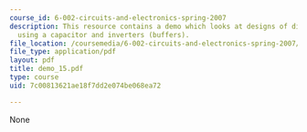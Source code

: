 ```yaml
---
course_id: 6-002-circuits-and-electronics-spring-2007
description: This resource contains a demo which looks at designs of digital memory
  using a capacitor and inverters (buffers).
file_location: /coursemedia/6-002-circuits-and-electronics-spring-2007/7c00813621ae18f7dd2e074be068ea72_demo_15.pdf
file_type: application/pdf
layout: pdf
title: demo_15.pdf
type: course
uid: 7c00813621ae18f7dd2e074be068ea72

---
```

None
